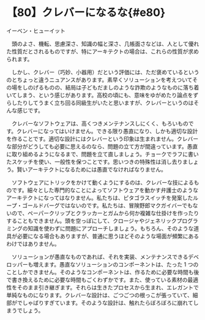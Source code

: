 # 【80】クレバーになるな{#e80}

<div class="author">イーベン・ヒューイット</div>

　頭のよさ、機転、思慮深さ、知識の幅と深さ、几帳面さなどは、人として優れた性質だとされるものですが、特にアーキテクトの場合は、これらの性質が求められます。

　しかし、クレバー（巧妙、小器用）だという評価には、ただ褒めているというのとちょっと違うニュアンスがあります。素早くソリューションを考えついてその場をしのげるものの、結局は子どもだましのような詐欺のようなものに落ち着いてしまう、という感じがあります。高校の頃にも、意味をゆがめたり論点をずらしたりしてうまく立ち回る同級生がいたと思いますが、クレバーというのはそんな感じです。

　クレバーなソフトウェアは、高くつきメンテナンスしにくく、もろいものです。クレバーになってはいけません。できる限り愚直になり、しかも適切な設計を作ることです。適切な設計にはクレバーという印象は生まれません。クレバーな部分がどうしても必要に思えるのなら、問題の立て方が間違っています。愚直に取り組めるようになるまで、問題を立て直しましょう。チョークでラフに書いたスケッチを使い、一般性を保つことです。思いつきの特殊性は消し去りましょう。賢いアーキテクトになるためには愚直でなければなりません。

　ソフトウェアにトリックをかけて動くようにするのは、クレバーな技によるものです。細々とした専門的なことによってソフトウェアを動かす弁護士のようなアーキテクトになってはなりません。私たちは、ピタゴラスイッチを発案したループ・ゴールドバーグではないのです。私たちは、冒険野郎マクガイバーでもないので、ペーパークリップとクラッカーとガムから何か複雑な仕掛けを作ったりすることもできません。頭を空っぽにして、クロージャやジェネリックプログラミングの知識を使わずに問題にアプローチしましょう。もちろん、そのような道具が必要になる場合もありますが、普通に思うほどそのような場面が頻繁にあるわけではありません。

　ソリューションが愚直なものであれば、それを実装、メンテナンスできるデベロッパーも増えます。愚直なソリューションのコンポーネントは、たった 1 つのことしかできません。そのようなコンポーネントは、作るために必要な時間も後で書き換えるために必要な時間もごくわずかです。また、使っている素材の最適性をそのまま引き継ぎます。それらは生きたプロセスから生まれ、エレガントで単純なものになります。クレバーな設計は、ごつごつの根っこが張っていて、細部がでしゃばりすぎています。そのような設計は、触れたらぼろぼろに崩れてしまうでしょう。

